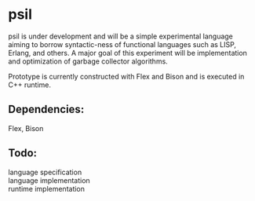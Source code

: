 # psil

psil is under development and will be a simple experimental language aiming to borrow syntactic-ness of functional languages such as LISP, Erlang, and others. A major goal of this experiment will be implementation and optimization of garbage collector algorithms.

Prototype is currently constructed with Flex and Bison and is executed in C++ runtime. 

## Dependencies:
Flex, Bison  

## Todo:
language specification  
language implementation  
runtime implementation  
